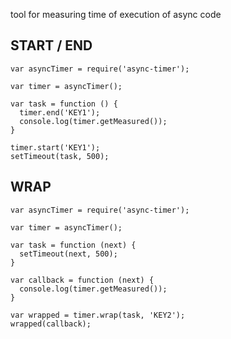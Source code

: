 tool for measuring time of execution of async code

## START / END
```
var asyncTimer = require('async-timer');

var timer = asyncTimer();

var task = function () {
  timer.end('KEY1');
  console.log(timer.getMeasured());
}

timer.start('KEY1');
setTimeout(task, 500);
```

## WRAP
```
var asyncTimer = require('async-timer');

var timer = asyncTimer();

var task = function (next) {
  setTimeout(next, 500);
}

var callback = function (next) {
  console.log(timer.getMeasured());
}

var wrapped = timer.wrap(task, 'KEY2');
wrapped(callback);
```
